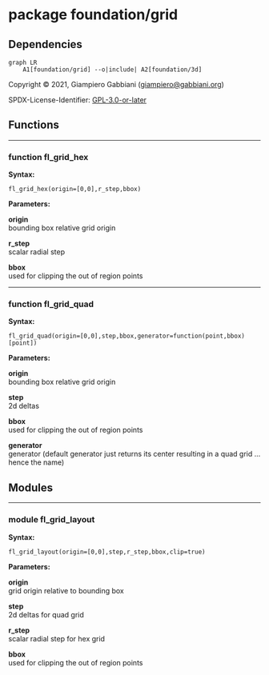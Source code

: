 # package foundation/grid

## Dependencies

```mermaid
graph LR
    A1[foundation/grid] --o|include| A2[foundation/3d]
```

Copyright © 2021, Giampiero Gabbiani (giampiero@gabbiani.org)

SPDX-License-Identifier: [GPL-3.0-or-later](https://spdx.org/licenses/GPL-3.0-or-later.html)


## Functions

---

### function fl_grid_hex

__Syntax:__

```text
fl_grid_hex(origin=[0,0],r_step,bbox)
```

__Parameters:__

__origin__  
bounding box relative grid origin

__r_step__  
scalar radial step

__bbox__  
used for clipping the out of region points


---

### function fl_grid_quad

__Syntax:__

```text
fl_grid_quad(origin=[0,0],step,bbox,generator=function(point,bbox)[point])
```

__Parameters:__

__origin__  
bounding box relative grid origin

__step__  
2d deltas

__bbox__  
used for clipping the out of region points

__generator__  
generator (default generator just returns its center resulting in a quad grid ... hence the name)


## Modules

---

### module fl_grid_layout

__Syntax:__

    fl_grid_layout(origin=[0,0],step,r_step,bbox,clip=true)

__Parameters:__

__origin__  
grid origin relative to bounding box

__step__  
2d deltas for quad grid

__r_step__  
scalar radial step for hex grid

__bbox__  
used for clipping the out of region points


